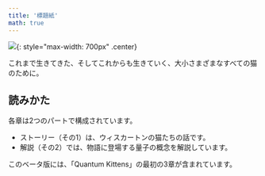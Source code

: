```yaml
---
title: '標題紙'
math: true
---
```


![](/assets/imgs/cover_beta.png){: style="max-width: 700px" .center}


これまで生きてきた、そしてこれからも生きていく、大小さまざまなすべての猫のために。



## 読みかた

各章は2つのパートで構成されています。
- ストーリー（その1）は、ウィスカートンの猫たちの話です。
- 解説（その2）では、物語に登場する量子の概念を解説しています。

このベータ版には、「Quantum Kittens」の最初の3章が含まれています。
